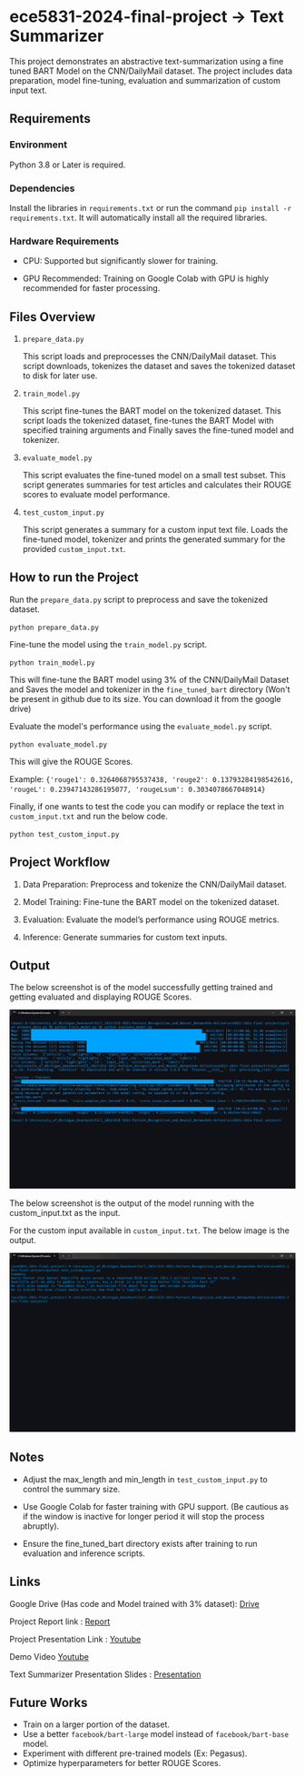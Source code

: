 # ece5831-2024-final-project &#8594; Text Summarizer

This project demonstrates an abstractive text-summarization using a fine tuned BART Model on the CNN/DailyMail dataset. The project includes data preparation, model fine-tuning, evaluation and summarization of custom input text.

## Requirements

### Environment

Python 3.8 or Later is required.

### Dependencies

Install the libraries in `requirements.txt` or run the command `pip install -r requirements.txt`. It will automatically install all the required libraries.

### Hardware Requirements

- CPU: Supported but significantly slower for training.

- GPU Recommended: Training on Google Colab with GPU is highly recommended for faster processing.

## Files Overview

1. `prepare_data.py`

   This script loads and preprocesses the CNN/DailyMail dataset. This script downloads, tokenizes the dataset and saves the tokenized dataset to disk for later use.

2. `train_model.py`

   This script fine-tunes the BART model on the tokenized dataset. This script loads the tokenized dataset, fine-tunes the BART Model with specified training arguments and Finally saves the fine-tuned model and tokenizer.

3. `evaluate_model.py`

   This script evaluates the fine-tuned model on a small test subset. This script generates summaries for test articles and calculates their ROUGE scores to evaluate model performance.

4. `test_custom_input.py`

   This script generates a summary for a custom input text file. Loads the fine-tuned model, tokenizer and prints the generated summary for the provided `custom_input.txt`.

## How to run the Project

Run the `prepare_data.py` script to preprocess and save the tokenized dataset.

`python prepare_data.py`

Fine-tune the model using the `train_model.py` script.

`python train_model.py`

This will fine-tune the BART model using 3% of the CNN/DailyMail Dataset and Saves the model and tokenizer in the `fine_tuned_bart` directory (Won't be present in github due to its size. You can download it from the google drive)

Evaluate the model's performance using the `evaluate_model.py` script.

`python evaluate_model.py`

This will give the ROUGE Scores.

Example: `{'rouge1': 0.3264068795537438, 'rouge2': 0.13793284198542616, 'rougeL': 0.23947143286195077, 'rougeLsum': 0.3034078667048914}`

Finally, if one wants to test the code you can modify or replace the text in `custom_input.txt` and run the below code.

`python test_custom_input.py`

## Project Workflow

1. Data Preparation: Preprocess and tokenize the CNN/DailyMail dataset.

2. Model Training: Fine-tune the BART model on the tokenized dataset.

3. Evaluation: Evaluate the model’s performance using ROUGE metrics.

4. Inference: Generate summaries for custom text inputs.

## Output

The below screenshot is of the model successfully getting trained and getting evaluated and displaying ROUGE Scores.

![Output Image](</Output Image.jpg>)

The below screenshot is the output of the model running with the custom_input.txt as the input.

For the custom input available in `custom_input.txt`. The below image is the output.

![Output Image](/Custom_Inputs_Output.png)

## Notes

- Adjust the max_length and min_length in `test_custom_input.py` to control the summary size.

- Use Google Colab for faster training with GPU support. (Be cautious as if the window is inactive for longer period it will stop the process abruptly).

- Ensure the fine_tuned_bart directory exists after training to run evaluation and inference scripts.

## Links

Google Drive (Has code and Model trained with 3% dataset): [Drive](https://drive.google.com/drive/folders/1HlXyx0RUPqoRFnxRyRuGxfQ9mojKpChP?usp=sharing)

Project Report link : [Report](/Text_Summarizer_Project_Report.pdf)

Project Presentation Link : [Youtube](https://youtu.be/BSRQC7Ipw9Q)

Demo Video [Youtube](https://youtu.be/AYQt4IKnh4E)

Text Summarizer Presentation Slides : [Presentation](/Text%20Summarizer.pptx)

## Future Works

- Train on a larger portion of the dataset.
- Use a better `facebook/bart-large` model instead of `facebook/bart-base` model.
- Experiment with different pre-trained models (Ex: Pegasus).
- Optimize hyperparameters for better ROUGE Scores.
